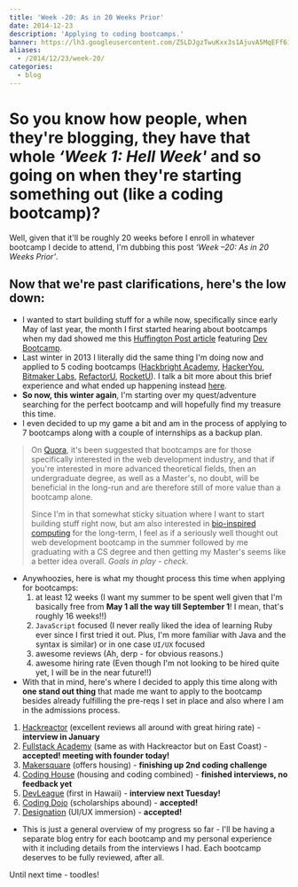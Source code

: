 ```yaml
---
title: 'Week -20: As in 20 Weeks Prior'
date: 2014-12-23
description: 'Applying to coding bootcamps.'
banner: https://lh3.googleusercontent.com/Z5LDJgzTwuKxx3s1AjuvA5MqEFf61zJoYpKLlbebiV2NXuOyVnklcSo7I3YUe2-QGWlxKUrr1kTwx2VEv5GdbAiSJj35CaE_T22A9LEzuagGPER1SDOfwGlHA5JOyDF8SGp4YLsMot5AV4q7Vqc_ygA0jgccbs0JrxdnyemGqavt2Eo_pMEdh-hc1HXxqL6o3zfm5KAHoMYZ0EKwiqF-wy67HrViIlLRsdMXI5RWImy7cG5tVWuIye5TexPQxy8OShaVLcppIOrnrZO8PunMbR2IGZlfQuhT3jhPlGX7_N8jmAIwDxnNBSzOzNSlEb0oy0owiUMcd4UMyox0tzJRFrFSb7uBXI5qJ4auIvv6ySGeWYieX7bb1b9Nm8j4hk_nh8e7yMWuT1pyyDAqigetqaGt1yD6gUSy3HuPq6Svb37--MDT38B9AYD7cORn7Gr0eer61DDg-yvU4pcNfHZMaIoMPmNIJArDBu_K5i7j-QeeoPlNfFiTKrC_2EAZu0ddkbLA7fGmIEG3Sxv_PN-sLoHXzzlnWihSJEeMnVyho6VYQOcbO8rqOk9CvaOVqkH-FxSC8dDremVxbiZOt-xdX1Ls7ZfEmn2RQxdRwHWX5IhGpyTpO_2GOPMIU3zyCihI=w330-h220-no
aliases:
  - /2014/12/23/week-20/
categories:
  - blog
---
```


# So you know how people, when they're blogging, they have that whole _‘Week 1: Hell Week'_ and so going on when they're starting something out (like a coding bootcamp)?

Well, given that it'll be roughly 20 weeks before I enroll in whatever bootcamp I decide to attend, I'm dubbing this post _‘Week –20: As in 20 Weeks Prior'_.

## Now that we're past clarifications, here's the low down:

- I wanted to start building stuff for a while now, specifically since early May of last year, the month I first started hearing about bootcamps when my dad showed me this [Huffington Post article](https://www.huffingtonpost.com/2013/04/12/coding-bootcamp_n_3067005.html) featuring [Dev Bootcamp](https://devbootcamp.com).
- Last winter in 2013 I literally did the same thing I'm doing now and applied to 5 coding bootcamps ([Hackbright Academy](https://www.hackbrightacademy.com/), [HackerYou](https://hackeryou.com/), [Bitmaker Labs](https://bitmakerlabs.com), [RefactorU](https://www.refactoru.com), [RocketU](https://rocket-space.com 'Rocket U')). I talk a bit more about this brief experience and what ended up happening instead [here](https://fvcproductions.com/blog/2014/10/17/long-lighthearted-lists/#section-bootcamps).
- **So now, this winter again**, I'm starting over my quest/adventure searching for the perfect bootcamp and will hopefully find my treasure this time.
- I even decided to up my game a bit and am in the process of applying to 7 bootcamps along with a couple of internships as a backup plan.

> On [Quora](https://qr.ae/znQtL), it's been suggested that bootcamps are for those specifically interested in the web development industry, and that if you're interested in more advanced theoretical fields, then an undergraduate degree, as well as a Master's, no doubt, will be beneficial in the long-run and are therefore still of more value than a bootcamp alone.
>
> Since I'm in that somewhat sticky situation where I want to start building stuff right now, but am also interested in [bio-inspired computing](https://en.wikipedia.org/wiki/Bio-inspired_computing) for the long-term, I feel as if a seriously well thought out web development bootcamp in the summer followed by me graduating with a CS degree and then getting my Master's seems like a better idea overall. _Goals in play - check._

- Anywhoozies, here is what my thought process this time when applying for bootcamps:
  1.  at least 12 weeks (I want my summer to be spent well given that I'm basically free from **May 1 all the way till September 1**! I mean, that's roughly 16 weeks!!)
  2.  `JavaScript` focused (I never really liked the idea of learning Ruby ever since I first tried it out. Plus, I'm more familiar with Java and the syntax is similar) or in one case `UI/UX` focused
  3.  awesome reviews (Ah, derp - for obvious reasons.)
  4.  awesome hiring rate (Even though I'm not looking to be hired quite yet, I will be in the near future!!)
- With that in mind, here's where I decided to apply this time along with **one stand out thing** that made me want to apply to the bootcamp besides already fulfilling the pre-reqs I set in place and also where I am in the admissions process.

1.  [Hackreactor](https://www.hackreactor.com) (excellent reviews all around with great hiring rate) - **interview in January**
2.  [Fullstack Academy](https://www.fullstackacademy.com) (same as with Hackreactor but on East Coast) - **accepted! meeting with founder today!**
3.  [Makersquare](https://www.makersquare.com) (offers housing) - **finishing up 2nd coding challenge**
4.  [Coding House](https://codinghouse.co) (housing and coding combined) - **finished interviews, no feedback yet**
5.  [DevLeague](https://www.devleague.com) (first in Hawaii) - **interview next Tuesday!**
6.  [Coding Dojo](https://www.codingdojo.com) (scholarships abound) - **accepted!**
7.  [Designation](https://designation.io) (UI/UX immersion) - **accepted!**

- This is just a general overview of my progress so far - I'll be having a separate blog entry for each bootcamp and my personal experience with it including details from the interviews I had. Each bootcamp deserves to be fully reviewed, after all.

Until next time - toodles!
